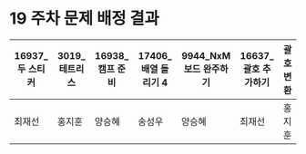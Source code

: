 # 19 주차 문제 배정 결과

| 16937_두 스티커 | 3019_테트리스 | 16938_캠프 준비 | 17406_배열 돌리기 4 | 9944_NxM 보드 완주하기 | 16637_괄호 추가하기 | 괄호 변환 |
| --- | --- | --- | --- | --- | --- | --- |
| 최재선 | 홍지훈 | 양승혜 | 송성우 | 양승혜 | 최재선 | 홍지훈 |